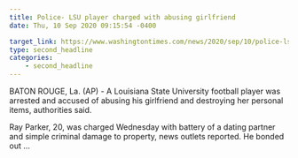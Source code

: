 ```yaml
---
title: Police- LSU player charged with abusing girlfriend
date: Thu, 10 Sep 2020 09:15:54 -0400

target_link: https://www.washingtontimes.com/news/2020/sep/10/police-lsu-player-charged-with-abusing-girlfriend/?utm_source=RSS_Feed&utm_medium=RSS
type: second_headline
categories:
    - second_headline
---
```

<p>BATON ROUGE, La. (AP) - A Louisiana State University football player was arrested and accused of abusing his girlfriend and destroying her personal items, authorities said.</p> <p>Ray Parker, 20, was charged Wednesday with battery of a dating partner and simple criminal damage to property, news outlets reported. He bonded out ... 